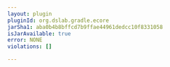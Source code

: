 ```yaml
---
layout: plugin
pluginId: org.dslab.gradle.ecore
jarSha1: aba0b4b8bffcd7b9ffae44961dedcc10f8331058
isJarAvailable: true
error: NONE
violations: []

---
```

